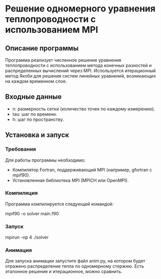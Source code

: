 # Решение одномерного уравнения теплопроводности с использованием MPI

## Описание программы

Программа реализует численное решение уравнения теплопроводности с использованием метода конечных разностей и распределенных вычислений через MPI. Используется итерационный метод Якоби для решения систем линейных уравнений, возникающих на каждом временном слое.

## Входные данные

- n: размерность сетки (количество точек по каждому измерению).
- tau: шаг по времени.
- h: шаг по пространству.

## Установка и запуск

### Требования

Для работы программы необходимо:
- Компилятор Fortran, поддерживающий MPI (например, gfortran с mpif90).
- Установленная библиотека MPI (MPICH или OpenMPI).

### Компиляция

Программа компилируется следующей командой:

mpif90 -o solver main.f90


### Запуск

mpirun -np 4 ./solver

### Анимация

Для запуска анимации запустите файл anim.py, на котором будет отражено распределение тепла по одномерному стержню.
Есть эталонное решение и итерационное, можно сравнить.
